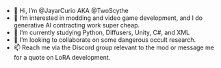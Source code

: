- 👋 Hi, I’m @JayarCurio AKA @TwoScythe
- 👀 I’m interested in modding and video game development, and I do generative AI contracting work super cheap.
- 🌱 I’m currently studying Python, Diffusers, Unity, C#, and XML
- 💞️ I’m looking to collaborate on some dangerous occult research.
- 📫 Reach me via the Discord group relevant to the mod or message me for a quote on LoRA development.
